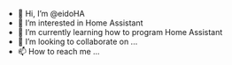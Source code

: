 - 👋 Hi, I’m @eidoHA
- 👀 I’m interested in Home Assistant
- 🌱 I’m currently learning how to program Home Assistant
- 💞️ I’m looking to collaborate on ...
- 📫 How to reach me ...

<!---
eidoHA/eidoHA is a ✨ special ✨ repository because its `README.md` (this file) appears on your GitHub profile.
You can click the Preview link to take a look at your changes.
--->
